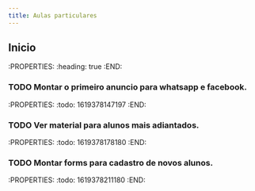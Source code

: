 ```yaml
---
title: Aulas particulares
---
```


## Inicio
:PROPERTIES:
:heading: true
:END:
### TODO Montar o primeiro anuncio para whatsapp e facebook.
:PROPERTIES:
:todo: 1619378147197
:END:
### TODO Ver material para alunos mais adiantados.
:PROPERTIES:
:todo: 1619378178180
:END:
### TODO Montar forms para cadastro de novos alunos.
:PROPERTIES:
:todo: 1619378211180
:END:
###
